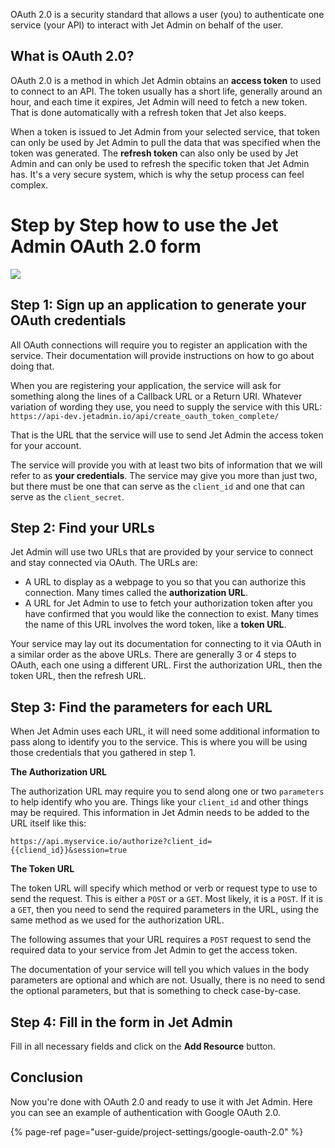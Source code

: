 OAuth 2.0 is a security standard that allows a user \(you\) to authenticate one service \(your API\) to interact with Jet Admin on behalf of the user.

## What is OAuth 2.0?

OAuth 2.0 is a method in which Jet Admin obtains an **access token** to used to connect to an API. The token usually has a short life, generally around an hour, and each time it expires, Jet Admin will need to fetch a new token. That is done automatically with a refresh token that Jet also keeps.

When a token is issued to Jet Admin from your selected service, that token can only be used by Jet Admin to pull the data that was specified when the token was generated. The **refresh token** can also only be used by Jet Admin and can only be used to refresh the specific token that Jet Admin has. It's a very secure system, which is why the setup process can feel complex.

# Step by Step how to use the Jet Admin OAuth 2.0 form

![](https://gblobscdn.gitbook.com/assets%2F-LQ08RFAKZvFADEiXKFy%2F-M9pQm8v8Qk35xFn4XNd%2F-M9pTOzHbxxjlqTutamd%2FGIF.gif?alt=media&token=7e86137f-74cb-4f71-8fa5-99b0d72c83da)

## Step 1: Sign up an application to generate your OAuth credentials

All OAuth connections will require you to register an application with the service. Their documentation will provide instructions on how to go about doing that.

When you are registering your application, the service will ask for something along the lines of a Callback URL or a Return URI. Whatever variation of wording they use, you need to supply the service with this URL: `https://api-dev.jetadmin.io/api/create_oauth_token_complete/`

That is the URL that the service will use to send Jet Admin the access token for your account.

The service will provide you with at least two bits of information that we will refer to as **your credentials**. The service may give you more than just two, but there must be one that can serve as the `client_id` and one that can serve as the `client_secret`. 

## Step 2: Find your URLs

Jet Admin will use two URLs that are provided by your service to connect and stay connected via OAuth. The URLs are:

* A URL to display as a webpage to you so that you can authorize this connection. Many times called the **authorization URL**.
* A URL for Jet Admin to use to fetch your authorization token after you have confirmed that you would like the connection to exist. Many times the name of this URL involves the word token, like a **token URL**.

Your service may lay out its documentation for connecting to it via OAuth in a similar order as the above URLs. There are generally 3 or 4 steps to OAuth, each one using a different URL. First the authorization URL, then the token URL, then the refresh URL.

## Step 3: Find the parameters for each URL

When Jet Admin uses each URL, it will need some additional information to pass along to identify you to the service. This is where you will be using those credentials that you gathered in step 1.

**The Authorization URL**

The authorization URL may require you to send along one or two `parameters` to help identify who you are. Things like your `client_id` and other things may be required. This information in Jet Admin needs to be added to the URL itself like this:

`https://api.myservice.io/authorize?client_id={{cliend_id}}&session=true`

**The Token URL**

The token URL will specify which method or verb or request type to use to send the request. This is either a `POST` or a `GET`. Most likely, it is a `POST`. If it is a `GET`, then you need to send the required parameters in the URL, using the same method as we used for the authorization URL.

The following assumes that your URL requires a `POST` request to send the required data to your service from Jet Admin to get the access token.

The documentation of your service will tell you which values in the body parameters are optional and which are not. Usually, there is no need to send the optional parameters, but that is something to check case-by-case.

## Step 4: Fill in the form in Jet Admin

Fill in all necessary fields and click on the **Add Resource** button.

## Conclusion

Now you're done with OAuth 2.0 and ready to use it with Jet Admin. Here you can see an example of authentication with Google OAuth 2.0.

{% page-ref page="user-guide/project-settings/google-oauth-2.0" %}

